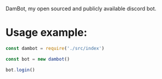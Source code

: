 DamBot, my open sourced and publicly available discord bot. 

# Usage example:

```js
const dambot = require('./src/index')

const bot = new dambot()

bot.login()
```

